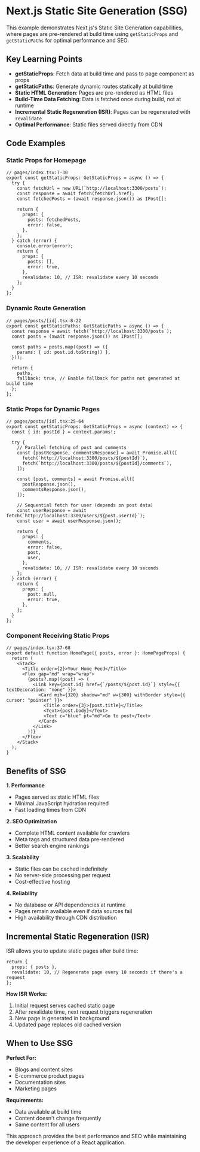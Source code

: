 # Next.js Static Site Generation (SSG)

This example demonstrates Next.js's Static Site Generation capabilities, where pages are pre-rendered at build time using `getStaticProps` and `getStaticPaths` for optimal performance and SEO.

## Key Learning Points

- **getStaticProps**: Fetch data at build time and pass to page component as props
- **getStaticPaths**: Generate dynamic routes statically at build time  
- **Static HTML Generation**: Pages are pre-rendered as HTML files
- **Build-Time Data Fetching**: Data is fetched once during build, not at runtime
- **Incremental Static Regeneration (ISR)**: Pages can be regenerated with `revalidate`
- **Optimal Performance**: Static files served directly from CDN

## Code Examples

### Static Props for Homepage
```tsx
// pages/index.tsx:7-30
export const getStaticProps: GetStaticProps = async () => {
  try {
    const fetchUrl = new URL(`http://localhost:3300/posts`);
    const response = await fetch(fetchUrl.href);
    const fetchedPosts = (await response.json()) as IPost[];

    return {
      props: {
        posts: fetchedPosts,
        error: false,
      },
    };
  } catch (error) {
    console.error(error);
    return {
      props: {
        posts: [],
        error: true,
      },
      revalidate: 10, // ISR: revalidate every 10 seconds
    };
  }
};
```

### Dynamic Route Generation
```tsx
// pages/posts/[id].tsx:8-22
export const getStaticPaths: GetStaticPaths = async () => {
  const response = await fetch(`http://localhost:3300/posts`);
  const posts = (await response.json()) as IPost[];

  const paths = posts.map((post) => ({
    params: { id: post.id.toString() },
  }));

  return {
    paths,
    fallback: true, // Enable fallback for paths not generated at build time
  };
};
```

### Static Props for Dynamic Pages
```tsx
// pages/posts/[id].tsx:25-64
export const getStaticProps: GetStaticProps = async (context) => {
  const { id: postId } = context.params!;

  try {
    // Parallel fetching of post and comments
    const [postResponse, commentsResponse] = await Promise.all([
      fetch(`http://localhost:3300/posts/${postId}`),
      fetch(`http://localhost:3300/posts/${postId}/comments`),
    ]);

    const [post, comments] = await Promise.all([
      postResponse.json(),
      commentsResponse.json(),
    ]);

    // Sequential fetch for user (depends on post data)
    const userResponse = await fetch(`http://localhost:3300/users/${post.userId}`);
    const user = await userResponse.json();

    return {
      props: {
        comments,
        error: false,
        post,
        user,
      },
      revalidate: 10, // ISR: revalidate every 10 seconds
    };
  } catch (error) {
    return {
      props: {
        post: null,
        error: true,
      },
    };
  }
};
```

### Component Receiving Static Props
```tsx
// pages/index.tsx:37-68
export default function HomePage({ posts, error }: HomePageProps) {
  return (
    <Stack>
      <Title order={2}>Your Home Feed</Title>
      <Flex gap="md" wrap="wrap">
        {posts?.map((post) => (
          <Link key={post.id} href={`/posts/${post.id}`} style={{ textDecoration: "none" }}>
            <Card mih={320} shadow="md" w={300} withBorder style={{ cursor: "pointer" }}>
              <Title order={3}>{post.title}</Title>
              <Text>{post.body}</Text>
              <Text c="blue" pt="md">Go to post</Text>
            </Card>
          </Link>
        ))}
      </Flex>
    </Stack>
  );
}
```

## Benefits of SSG

**1. Performance**
- Pages served as static HTML files
- Minimal JavaScript hydration required
- Fast loading times from CDN

**2. SEO Optimization**
- Complete HTML content available for crawlers
- Meta tags and structured data pre-rendered
- Better search engine rankings

**3. Scalability**
- Static files can be cached indefinitely
- No server-side processing per request
- Cost-effective hosting

**4. Reliability**
- No database or API dependencies at runtime
- Pages remain available even if data sources fail
- High availability through CDN distribution

## Incremental Static Regeneration (ISR)

ISR allows you to update static pages after build time:

```tsx
return {
  props: { posts },
  revalidate: 10, // Regenerate page every 10 seconds if there's a request
};
```

**How ISR Works:**
1. Initial request serves cached static page
2. After revalidate time, next request triggers regeneration
3. New page is generated in background
4. Updated page replaces old cached version

## When to Use SSG

**Perfect For:**
- Blogs and content sites
- E-commerce product pages
- Documentation sites
- Marketing pages

**Requirements:**
- Data available at build time
- Content doesn't change frequently
- Same content for all users

This approach provides the best performance and SEO while maintaining the developer experience of a React application.